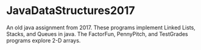 # JavaDataStructures2017
An old java assignment from 2017. These programs implement Linked Lists, Stacks, and Queues in java. The FactorFun, PennyPitch, and TestGrades programs explore 2-D arrays.


